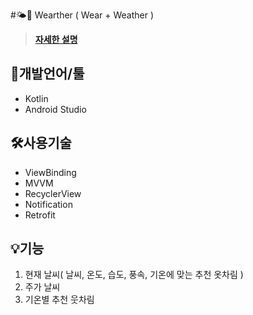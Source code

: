#🌤👕 Wearther ( Wear + Weather )

>**[자세한 설명](https://www.notion.so/Wearther-2f7f9cc7003448bd9e16218b6443415e)**

## 📝개발언어/툴
* Kotlin
* Android Studio

## 🛠️사용기술
* ViewBinding
* MVVM
* RecyclerView
* Notification
* Retrofit

## 💡기능
1. 현재 날씨( 날씨, 온도, 습도, 풍속, 기온에 맞는 추천 옷차림 )
2. 주가 날씨
3. 기온별 추천 웃차림
